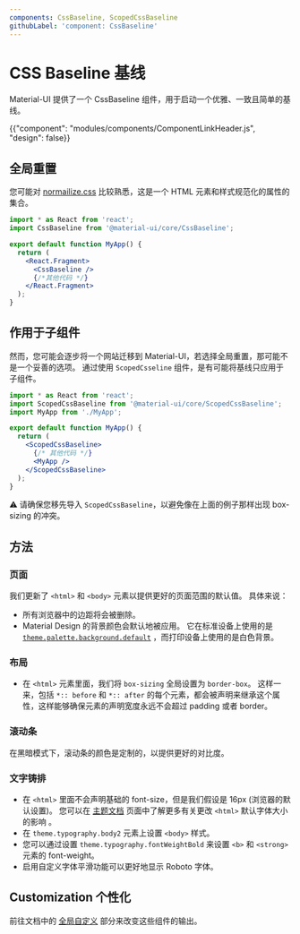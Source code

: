 ```yaml
---
components: CssBaseline, ScopedCssBaseline
githubLabel: 'component: CssBaseline'
---
```


# CSS Baseline 基线

<p class="description">Material-UI 提供了一个 CssBaseline 组件，用于启动一个优雅、一致且简单的基线。</p>

{{"component": "modules/components/ComponentLinkHeader.js", "design": false}}

## 全局重置

您可能对 [normailize.css](https://github.com/necolas/normalize.css) 比较熟悉，这是一个 HTML 元素和样式规范化的属性的集合。

```jsx
import * as React from 'react';
import CssBaseline from '@material-ui/core/CssBaseline';

export default function MyApp() {
  return (
    <React.Fragment>
      <CssBaseline />
      {/*其他代码 */}
    </React.Fragment>
  );
}
```

## 作用于子组件

然而，您可能会逐步将一个网站迁移到 Material-UI，若选择全局重置，那可能不是一个妥善的选项。 通过使用 `ScopedCsseline` 组件，是有可能将基线只应用于子组件。

```jsx
import * as React from 'react';
import ScopedCssBaseline from '@material-ui/core/ScopedCssBaseline';
import MyApp from './MyApp';

export default function MyApp() {
  return (
    <ScopedCssBaseline>
      {/* 其他代码 */}
      <MyApp />
    </ScopedCssBaseline>
  );
}
```

⚠️ 请确保您移先导入 `ScopedCssBaseline`，以避免像在上面的例子那样出现 box-sizing 的冲突。

## 方法

### 页面

我们更新了 `<html>` 和 `<body>` 元素以提供更好的页面范围的默认值。 具体来说：

- 所有浏览器中的边距将会被删除。
- Material Design 的背景颜色会默认地被应用。 它在标准设备上使用的是 [`theme.palette.background.default`](/customization/default-theme/?expand-path=$.palette.background) ，而打印设备上使用的是白色背景。

### 布局

- 在 `<html>` 元素里面，我们将 `box-sizing` 全局设置为 `border-box`。 这样一来，包括 `*:: before` 和 `*:: after` 的每个元素，都会被声明来继承这个属性，这样能够确保元素的声明宽度永远不会超过 padding 或者 border。

### 滚动条

在黑暗模式下，滚动条的颜色是定制的，以提供更好的对比度。

### 文字铸排

- 在 `<html>` 里面不会声明基础的 font-size，但是我们假设是 16px (浏览器的默认设置)。 您可以在 [主题文档](/customization/typography/#typography-html-font-size) 页面中了解更多有关更改 `<html>` 默认字体大小的影响 。
- 在 `theme.typography.body2` 元素上设置 `<body>` 样式。
- 您可以通过设置 `theme.typography.fontWeightBold` 来设置 `<b>` 和 `<strong>` 元素的 font-weight。
- 启用自定义字体平滑功能可以更好地显示 Roboto 字体。

## Customization 个性化

前往文档中的 [全局自定义](/customization/theme-components/#global-css-override) 部分来改变这些组件的输出。
